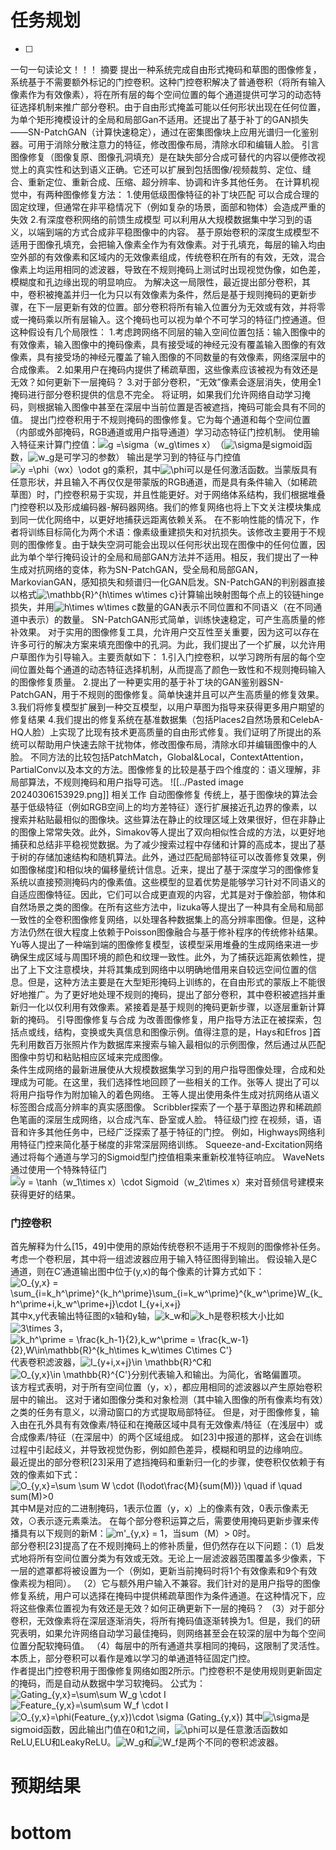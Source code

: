 # 任务规划
- [ ] 
  
  
  
  一句一句读论文！！！
摘要
提出一种系统完成自由形式掩码和草图的图像修复，系统基于不需要额外标记的门控卷积。这种门控卷积解决了普通卷积（将所有输入像素作为有效像素），将在所有层的每个空间位置的每个通道提供可学习的动态特征选择机制来推广部分卷积。由于自由形式掩盖可能以任何形状出现在任何位置，为单个矩形掩模设计的全局和局部Gan不适用。还提出了基于补丁的GAN损失——SN-PatchGAN（计算快速稳定），通过在密集图像块上应用光谱归一化鉴别器。可用于消除分散注意力的特征，修改图像布局，清除水印和编辑人脸。 
引言
图像修复（图像复原、图像孔洞填充）是在缺失部分合成可替代的内容以便修改视觉上的真实性和达到语义正确。它还可以扩展到包括图像/视频裁剪、定位、缝合、重新定位、重新合成、压缩、超分辨率、协调和许多其他任务。
在计算机视觉中，有两种图像修复方法：
    1.使用低级图像特征的补丁块匹配   可以合成合理的固定纹理，但通常在非平稳情况下（例如复杂的场景，面部和物体）会造成严重的失效
     2.有深度卷积网络的前馈生成模型   可以利用从大规模数据集中学习到的语义，以端到端的方式合成非平稳图像中的内容。
基于原始卷积的深度生成模型不适用于图像孔填充，会把输入像素全作为有效像素。对于孔填充，每层的输入均由空外部的有效像素和区域内的无效像素组成，传统卷积在所有的有效，无效，混合像素上均运用相同的滤波器，导致在不规则掩码上测试时出现视觉伪像，如色差，模糊度和孔边缘出现的明显响应。
为解决这一局限性，最近提出部分卷积，其中，卷积被掩盖并归一化为只以有效像素为条件，然后是基于规则掩码的更新步骤，在下一层更新有效的位置。部分卷积将所有输入位置分为无效或有效，并将零或一掩码乘以所有层输入。这个掩码也可以视为单个不可学习的特征门控通道。但这种假设有几个局限性：
     1.考虑跨网络不同层的输入空间位置包括：输入图像中的有效像素，输入图像中的掩码像素，具有接受域的神经元没有覆盖输入图像的有效像素，具有接受场的神经元覆盖了输入图像的不同数量的有效像素，网络深层中的合成像素。
     2.如果用户在掩码内提供了稀疏草图，这些像素应该被视为有效还是无效？如何更新下一层掩码？
     3.对于部分卷积，“无效”像素会逐层消失，使用全1掩码进行部分卷积提供的信息不完全。
将证明，如果我们允许网络自动学习掩码，则根据输入图像中甚至在深层中当前位置是否被遮挡，掩码可能会具有不同的值。
提出门控卷积用于不规则掩码的图像修复。它为每个通道和每个空间位置（内部或外部掩码，RGB通道或用户指导通道）学习动态特征门控机制。
  使用输入特征来计算门控值：![g =\sigma（w_g\times x）](https://math.jianshu.com/math?formula=g%20%3D%5Csigma%EF%BC%88w_g%5Ctimes%20x%EF%BC%89)（![\sigma](https://math.jianshu.com/math?formula=%5Csigma)是sigmoid函数，![w_g](https://math.jianshu.com/math?formula=w_g)是可学习的参数）
  输出是学习到的特征与门控值![y =\phi（wx）\odot g](https://math.jianshu.com/math?formula=y%20%3D%5Cphi%EF%BC%88wx%EF%BC%89%5Codot%20g)的乘积，其中![\phi](https://math.jianshu.com/math?formula=%5Cphi)可以是任何激活函数。当蒙版具有任意形状，并且输入不再仅仅是带蒙版的RGB通道，而是具有条件输入（如稀疏草图）时，门控卷积易于实现，并且性能更好。对于网络体系结构，我们根据堆叠门控卷积以及形成编码器-解码器网络。我们的修复网络也将上下文关注模块集成到同一优化网络中，以更好地捕获远距离依赖关系。
  在不影响性能的情况下，作者将训练目标简化为两个术语：像素级重建损失和对抗损失。该修改主要用于不规则的图像修复。由于缺失空洞可能会出现以任何形状出现在图像中的任何位置，因此为单个举行掩码设计的全局和局部GAN方法并不适用。相反，我们提出了一种生成对抗网络的变体，称为SN-PatchGAN，受全局和局部GAN，MarkovianGAN，感知损失和频谱归一化GAN启发。SN-PatchGAN的判别器直接以格式![\mathbb{R}^{h\times w\times c}](https://math.jianshu.com/math?formula=%5Cmathbb%7BR%7D%5E%7Bh%5Ctimes%20w%5Ctimes%20c%7D)计算输出映射图每个点上的铰链hinge损失，并用![h\times w\times c](https://math.jianshu.com/math?formula=h%5Ctimes%20w%5Ctimes%20c)数量的GAN表示不同位置和不同语义（在不同通道中表示）的数量。 SN-PatchGAN形式简单，训练快速稳定，可产生高质量的修补效果。
  对于实用的图像修复工具，允许用户交互性至关重要，因为这可以存在许多可行的解决方案来填充图像中的孔洞。为此，我们提出了一个扩展，以允许用户草图作为引导输入。主要贡献如下：
     1.引入门控卷积，以学习跨所有层的每个空间位置处每个通道的动态特征选择机制，从而提高了颜色一致性和不规则掩码输入的图像修复质量。
     2.提出了一种更实用的基于补丁块的GAN鉴别器SN-PatchGAN，用于不规则的图像修复。简单快速并且可以产生高质量的修复效果。
     3.我们将修复模型扩展到一种交互模型，以用户草图为指导来获得更多用户期望的修复结果
     4.我们提出的修复系统在基准数据集（包括Places2自然场景和CelebA-HQ人脸）上实现了比现有技术更高质量的自由形式修复。我们证明了所提出的系统可以帮助用户快速去除干扰物体，修改图像布局，清除水印并编辑图像中的人脸。
    不同方法的比较包括PatchMatch，Global&Local，ContextAttention，PartialConv以及本文的方法。图像修复的比较是基于四个维度的：语义理解，非局部算法，不规则掩码和用户指导可选。
     ![[../Pasted image 20240306153929.png]]
相关工作
自动图像修复
传统上，基于图像块的算法会基于低级特征（例如RGB空间上的均方差特征）逐行扩展接近孔边界的像素，以搜索并粘贴最相似的图像块。这些算法在静止的纹理区域上效果很好，但在非静止的图像上常常失效。此外，Simakov等人提出了双向相似性合成的方法，以更好地捕获和总结非平稳视觉数据。为了减少搜索过程中存储和计算的高成本，提出了基于树的存储加速结构和随机算法。此外，通过匹配局部特征可以改善修复效果，例如图像梯度]和相似块的偏移量统计信息。近来，提出了基于深度学习的图像修复系统以直接预测掩码内的像素值。这些模型的显着优势是能够学习针对不同语义的自适应图像特征。因此，它们可以合成更直观的内容，尤其是对于像脸部，物体和自然场景之类的图像。在所有这些方法中，Iizuka等人提出了一种具有全局和局部一致性的全卷积图像修复网络，以处理各种数据集上的高分辨率图像。但是，这种方法仍然在很大程度上依赖于Poisson图像融合与基于修补程序的传统修补结果。 Yu等人提出了一种端到端的图像修复模型，该模型采用堆叠的生成网络来进一步确保生成区域与周围环境的颜色和纹理一致性。此外，为了捕获远距离依赖性，提出了上下文注意模块，并将其集成到网络中以明确地借用来自较远空间位置的信息。但是，这种方法主要是在大型矩形掩码上训练的，在自由形式的蒙版上不能很好地推广。为了更好地处理不规则的掩码，提出了部分卷积，其中卷积被遮挡并重新归一化以仅利用有效像素。紧接着是基于规则的掩码更新步骤，以逐层重新计算新的掩码。
引导图像修复与合成
为改善图像修复，用户指导方法正在被探索，包括点或线，结构，变换或失真信息和图像示例。值得注意的是，Hays和Efros ]首先利用数百万张照片作为数据库来搜索与输入最相似的示例图像，然后通过从匹配图像中剪切和粘贴相应区域来完成图像。  
条件生成网络的最新进展使从大规模数据集学习到的用户指导图像处理，合成和处理成为可能。在这里，我们选择性地回顾了一些相关的工作。张等人 提出了可以将用户指导作为附加输入的着色网络。 王等人提出使用条件生成对抗网络从语义标签图合成高分辨率的真实感图像。 Scribbler探索了一个基于草图边界和稀疏颜色笔画的深层生成网络，以合成汽车、卧室或人脸。
特征级门控
在视频，语，语音和许多其他任务中，已经广泛探索了基于特征的门控。 例如，Highways网络利用特征门控来简化基于梯度的非常深层网络训练。 Squeeze-and-Excitation网络通过将每个通道与学习的Sigmoid型门控值相乘来重新校准特征响应。 WaveNets 通过使用一个特殊特征门![y = \tanh（w_1\times x）\cdot Sigmoid（w_2\times x）](https://math.jianshu.com/math?formula=y%20%3D%20%5Ctanh%EF%BC%88w_1%5Ctimes%20x%EF%BC%89%5Ccdot%20Sigmoid%EF%BC%88w_2%5Ctimes%20x%EF%BC%89)来对音频信号建模来获得更好的结果。

### 门控卷积

首先解释为什么[15，49]中使用的原始传统卷积不适用于不规则的图像修补任务。 考虑一个卷积层，其中将一组滤波器应用于输入特征图得到输出。 假设输入是C通道，则在C′通道输出图中位于(y,x)的每个像素的计算方式如下：  
![O_{y,x} = \sum_{i=k_h^\prime}^{k_h^\prime}\sum_{i=k_w^\prime}^{k_w^\prime}W_{k_h^\prime+i,k_w^\prime+j}\cdot I_{y+i,x+j}](https://math.jianshu.com/math?formula=O_%7By%2Cx%7D%20%3D%20%5Csum_%7Bi%3Dk_h%5E%5Cprime%7D%5E%7Bk_h%5E%5Cprime%7D%5Csum_%7Bi%3Dk_w%5E%5Cprime%7D%5E%7Bk_w%5E%5Cprime%7DW_%7Bk_h%5E%5Cprime%2Bi%2Ck_w%5E%5Cprime%2Bj%7D%5Ccdot%20I_%7By%2Bi%2Cx%2Bj%7D)  
其中x,y代表输出特征图的x轴和y轴，![k_w](https://math.jianshu.com/math?formula=k_w)和![k_h](https://math.jianshu.com/math?formula=k_h)是卷积核大小比如![3\times 3](https://math.jianshu.com/math?formula=3%5Ctimes%203)，![k_h^\prime = \frac{k_h-1}{2},k_w^\prime = \frac{k_w-1}{2},W\in\mathbb{R}^{k_h\times k_w\times C\times C'}](https://math.jianshu.com/math?formula=k_h%5E%5Cprime%20%3D%20%5Cfrac%7Bk_h-1%7D%7B2%7D%2Ck_w%5E%5Cprime%20%3D%20%5Cfrac%7Bk_w-1%7D%7B2%7D%2CW%5Cin%5Cmathbb%7BR%7D%5E%7Bk_h%5Ctimes%20k_w%5Ctimes%20C%5Ctimes%20C'%7D)代表卷积滤波器，![I_{y+i,x+j}\in \mathbb{R}^C](https://math.jianshu.com/math?formula=I_%7By%2Bi%2Cx%2Bj%7D%5Cin%20%5Cmathbb%7BR%7D%5EC)和![O_{y,x}\in \mathbb{R}^{C'}](https://math.jianshu.com/math?formula=O_%7By%2Cx%7D%5Cin%20%5Cmathbb%7BR%7D%5E%7BC'%7D)分别代表输入和输出。为简化，省略偏置项。  
该方程式表明，对于所有空间位置（y，x），都应用相同的滤波器以产生原始卷积层中的输出。 这对于诸如图像分类和对象检测（其中输入图像的所有像素均有效）之类的任务有意义，以滑动窗口的方式提取局部特征。 但是，对于图像修复，输入由在孔外具有有效像素/特征和在掩蔽区域中具有无效像素/特征（在浅层中）或合成像素/特征（在深层中）的两个区域组成。 如[23]中报道的那样，这会在训练过程中引起歧义，并导致视觉伪影，例如颜色差异，模糊和明显的边缘响应。  
最近提出的部分卷积[23]采用了遮挡掩码和重新归一化的步骤，使卷积仅依赖于有效的像素如下式：  
![O_{y,x}=\sum \sum W \cdot (I\odot\frac{M}{sum(M)}) \quad if \quad sum(M)>0](https://math.jianshu.com/math?formula=O_%7By%2Cx%7D%3D%5Csum%20%5Csum%20W%20%5Ccdot%20(I%5Codot%5Cfrac%7BM%7D%7Bsum(M)%7D)%20%5Cquad%20if%20%5Cquad%20sum(M)%3E0)  
其中M是对应的二进制掩码，1表示位置（y，x）上的像素有效，0表示像素无效，⊙表示逐元素乘法。 在每个部分卷积运算之后，需要使用掩码更新步骤来传播具有以下规则的新M：![m'_{y,x} = 1](https://math.jianshu.com/math?formula=m'_%7By%2Cx%7D%20%3D%201)，当sum（M）> 0时。  
部分卷积[23]提高了在不规则掩码上的修补质量，但仍然存在以下问题：（1）启发式地将所有空间位置分类为有效或无效。无论上一层滤波器范围覆盖多少像素，下一层的遮罩都将被设置为一个（例如，更新当前掩码时将1个有效像素和9个有效像素视为相同）。 （2）它与额外用户输入不兼容。我们针对的是用户指导的图像修复系统，用户可以选择在掩码中提供稀疏草图作为条件通道。在这种情况下，应将这些像素位置视为有效还是无效？如何正确更新下一层的掩码？ （3）对于部分卷积，无效像素将在深层逐渐消失，将所有掩码值逐渐转换为1。但是，我们的研究表明，如果允许网络自动学习最佳掩码，则网络甚至会在较深的层中为每个空间位置分配软掩码值。 （4）每层中的所有通道共享相同的掩码，这限制了灵活性。本质上，部分卷积可以看作是难以学习的单通道特征固定门控。  
作者提出门控卷积用于图像修复网络如图2所示。门控卷积不是使用规则更新固定的掩码，而是自动从数据中学习软掩码。 公式为：  
![Gating_{y,x}=\sum\sum W_g \cdot I](https://math.jianshu.com/math?formula=Gating_%7By%2Cx%7D%3D%5Csum%5Csum%20W_g%20%5Ccdot%20I)  
![Feature_{y,x}=\sum\sum W_f \cdot I](https://math.jianshu.com/math?formula=Feature_%7By%2Cx%7D%3D%5Csum%5Csum%20W_f%20%5Ccdot%20I)  
![O_{y,x}=\phi(Feature_{y,x})\cdot \sigma (Gating_{y,x})](https://math.jianshu.com/math?formula=O_%7By%2Cx%7D%3D%5Cphi(Feature_%7By%2Cx%7D)%5Ccdot%20%5Csigma%20(Gating_%7By%2Cx%7D))  
其中![\sigma](https://math.jianshu.com/math?formula=%5Csigma)是sigmoid函数，因此输出门值在0和1之间，![\phi](https://math.jianshu.com/math?formula=%5Cphi)可以是任意激活函数如ReLU,ELU和LeakyReLU。![W_g](https://math.jianshu.com/math?formula=W_g)和![W_f](https://math.jianshu.com/math?formula=W_f)是两个不同的卷积滤波器。

  
  

  
  

  










# 预期结果

  
  
  
  
  
  
  
  
  
  
  
  
  
  
  

# bottom